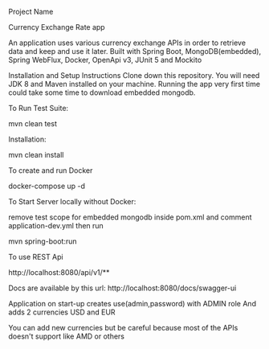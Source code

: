 Project Name

Currency Exchange Rate app

An application uses various currency exchange APIs in order to retrieve data and keep and use it later. 
Built with Spring Boot, MongoDB(embedded), Spring WebFlux, Docker, OpenApi v3, JUnit 5 and Mockito

Installation and Setup Instructions
Clone down this repository. You will need JDK 8 and Maven installed on your machine.
Running the app very first time could take some time to download embedded mongodb.

To Run Test Suite:

mvn clean test

Installation:

mvn clean install

To create and run Docker

docker-compose up -d

To Start Server locally without Docker:

remove test scope for embedded mongodb inside pom.xml
and comment application-dev.yml
then run

mvn spring-boot:run

To use REST Api

http://localhost:8080/api/v1/**

Docs are available by this url:
http://localhost:8080/docs/swagger-ui

Application on start-up creates use(admin,password) with ADMIN role
And adds 2 currencies USD and EUR

You can add new currencies but be careful because most of the APIs doesn't support like AMD or others